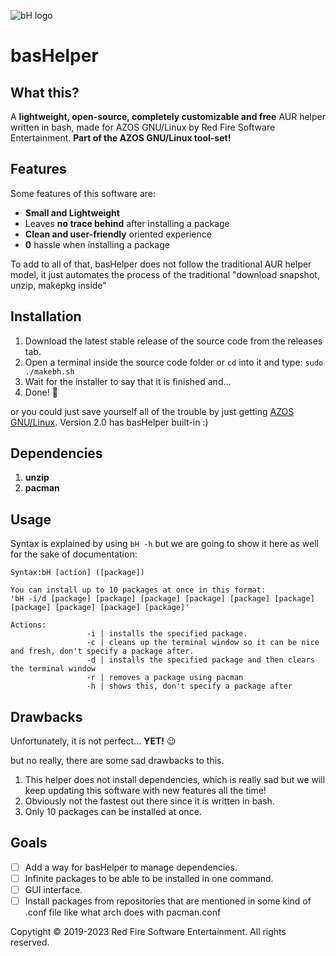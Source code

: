 
![bH logo](https://github.com/RedFireSoftwareEntertainment/basHelper/assets/98542488/c1f541ab-f861-4b4e-873a-99cf8124f340)

# basHelper

## What this?

A **lightweight, open-source, completely customizable and free** AUR helper written in bash, made for AZOS GNU/Linux by Red Fire Software Entertainment. **Part of the AZOS GNU/Linux tool-set!**

## Features

Some features of this software are:

 - **Small and Lightweight**
 - Leaves **no trace behind** after installing a package
 - **Clean and user-friendly** oriented experience
 - **0** hassle when installing a package
 
 To add to all of that, basHelper does not follow the traditional AUR helper model, it just automates the process of the traditional "download snapshot, unzip, makepkg inside"

## Installation

 

 1. Download the latest stable release of the source code from the releases tab.
 2. Open a terminal inside the source code folder or `cd` into it and type: `sudo ./makebh.sh`
 3. Wait for the installer to say that it is finished and...
 4. Done! 🎉
 
 or you could just save yourself all of the trouble by just getting [AZOS GNU/Linux](https://sites.google.com/view/azosofficialsite/download/versions). Version 2.0 has basHelper built-in :)

## Dependencies

 1. **unzip**
 2. **pacman**

## Usage
Syntax is explained by using `bH -h` but we are going to show it here as well for the sake of documentation:

   

    Syntax:bH [action] ([package])
    
    You can install up to 10 packages at once in this format:
    'bH -i/d [package] [package] [package] [package] [package] [package] [package] [package] [package] [package]'
    
    Actions:
                     -i | installs the specified package.
                     -c | cleans up the terminal window so it can be nice and fresh, don't specify a package after.
                     -d | installs the specified package and then clears the terminal window
                     -r | removes a package using pacman
                     -h | shows this, don't specify a package after


## Drawbacks
Unfortunately, it is not perfect... **YET!** 😉

but no really, there are some sad drawbacks to this.

 1. This helper does not install dependencies, which is really sad but we will keep updating this software with new features all the time!
 2. Obviously not the fastest out there since it is written in bash.
 3. Only 10 packages can be installed at once.
 
## Goals
 - [ ] Add a way for basHelper to manage dependencies.
 - [ ] Infinite packages to be able to be installed in one command.
 - [ ] GUI interface.
 - [ ] Install packages from repositories that are mentioned in some kind of .conf file like what arch does with pacman.conf

Copytight © 2019-2023 Red Fire Software Entertainment. All rights reserved.
